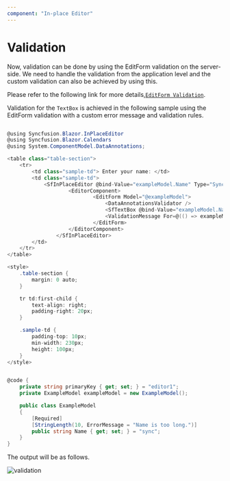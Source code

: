 ```yaml
---
component: "In-place Editor"
---
```


# Validation

Now, validation can be done by using the  EditForm validation on the server-side. We need to handle the validation from the application level and the custom validation can also be achieved by using this.

Please refer to the following link for more details,[`EditForm Validation`](https://docs.microsoft.com/en-us/aspnet/core/blazor/forms-validation?view=aspnetcore-5.0).

Validation for the `TextBox` is achieved in the following sample using the EditForm validation with a custom error message and validation rules.

```csharp

@using Syncfusion.Blazor.InPlaceEditor
@using Syncfusion.Blazor.Calendars
@using System.ComponentModel.DataAnnotations;

<table class="table-section">
    <tr>
        <td class="sample-td"> Enter your name: </td>
        <td class="sample-td">
            <SfInPlaceEditor @bind-Value="exampleModel.Name" Type="Syncfusion.Blazor.InPlaceEditor.InputType.Text"  TValue="string">
                    <EditorComponent>
                            <EditForm Model="@exampleModel">
                                <DataAnnotationsValidator />
                                <SfTextBox @bind-Value="exampleModel.Name"></SfTextBox>
                                <ValidationMessage For=@(() => exampleModel.Name) />
                            </EditForm>
                    </EditorComponent>
                </SfInPlaceEditor>
        </td>
    </tr>
</table>

<style>
    .table-section {
        margin: 0 auto;
    }

    tr td:first-child {
        text-align: right;
        padding-right: 20px;
    }

    .sample-td {
        padding-top: 10px;
        min-width: 230px;
        height: 100px;
    }
</style>


@code {
    private string primaryKey { get; set; } = "editor1";
    private ExampleModel exampleModel = new ExampleModel();

    public class ExampleModel
    {
        [Required]
        [StringLength(10, ErrorMessage = "Name is too long.")]
        public string Name { get; set; } = "sync";
    }
}
```

The output will be as follows.

![validation](./images/validation.png)
